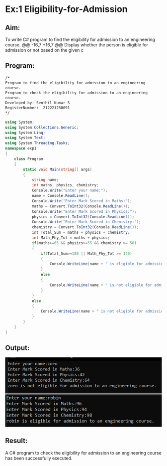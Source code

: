 # Ex:1  Eligibility-for-Admission

## Aim:
To write C# program to find the eligibility for admission to an engineering course.
@@ -16,7 +16,7 @@ Display whether the person is eligible for admission or not based on the given c
## Program:
```
/*
Program to find the eligibility for admission to an engineering course.
Program to check the eligibility for admission to an engineering course.
Developed by: Senthil Kumar S
RegisterNumber:  212221230091
*/
```
```c#
using System;
using System.Collections.Generic;
using System.Linq;
using System.Text;
using System.Threading.Tasks;
namespace exp1
{
    class Program
    {
        static void Main(string[] args)
        {
            string name;
            int maths, physics, chemistry;
            Console.Write("Enter your name:");
            name = Console.ReadLine();
            Console.Write("Enter Mark Scored in Maths:");
            maths = Convert.ToInt32(Console.ReadLine());
            Console.Write("Enter Mark Scored in Physics:");
            physics = Convert.ToInt32(Console.ReadLine());
            Console.Write("Enter Mark Scored in Chemistry:");
            chemistry = Convert.ToInt32(Console.ReadLine());
            int Total_Sum = maths + physics + chemistry;
            int Math_Phy_Tot = maths + physics;
            if(maths>=65 && physics>=55 && chemistry >= 50)
            {
                if(Total_Sum>=180 || Math_Phy_Tot >= 140)
                {
                    Console.WriteLine(name + " is eligible for admission to an engineering course.");
                }
                else
                {
                    Console.WriteLine(name + " is not eligible for admission to an engineering course.");
                }
            }
            else
            {
                Console.WriteLine(name + " is not eligible for admission to an engineering course.");
            }
        }
    }
}
```
## Output:
![](./out1.png)
![](./out2.png)
## Result:
A C# program to check the eligibility for admission to an engineering course has been successfully executed.
